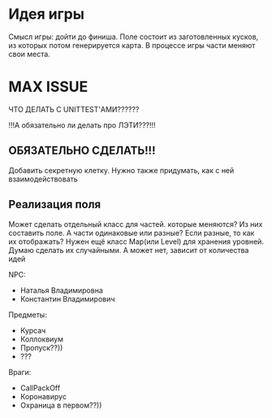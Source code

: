 # Идея игры

Смысл игры: дойти до финиша. Поле состоит из заготовленных кусков,
из которых потом генерируется карта. В процессе игры части меняют свои места.

# MAX ISSUE

ЧТО ДЕЛАТЬ С UNITTEST'АМИ??????

!!!А обязательно ли делать про ЛЭТИ???!!!

## ОБЯЗАТЕЛЬНО СДЕЛАТЬ!!!

Добавить секретную клетку. Нужно также придумать, как с ней взаимодействовать

## Реализация поля

Может сделать отдельный класс для частей. которые меняются? Из них составить 
поле. А части одинаковые или разные? Если разные, то как их отображать? Нужен ещё класс Map(или Level) для хранения уровней. Думаю сделать их
случайными. А может нет, зависит от количества идей

NPC:
* Наталья Владимировна
* Константин Владимирович

Предметы:
* Курсач
* Коллоквиум
* Пропуск??))
* ???

Враги:
* CallPackOff
* Коронавирус
* Охраница в первом??))
